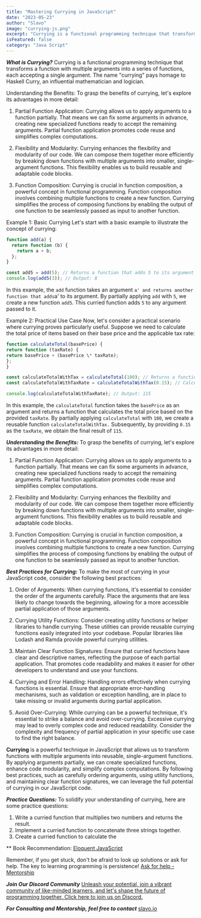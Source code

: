 ```yaml
---
title: "Mastering Currying in JavaScript"
date: "2023-05-23"
author: "Slavo"
image: "currying-js.png"
excerpt: "Currying is a functional programming technique that transforms a function with multiple arguments into a series of functions, each accepting a single argument..."
isFeatured: false
category: "Java Script"
---
```


**_What is Currying?_**
Currying is a functional programming technique that transforms a function with multiple arguments into a series of functions, each accepting a single argument. The name "currying" pays homage to Haskell Curry, an influential mathematician and logician.

Understanding the Benefits:
To grasp the benefits of currying, let's explore its advantages in more detail:

1. Partial Function Application: Currying allows us to apply arguments to a function partially. That means we can fix some arguments in advance, creating new specialized functions ready to accept the remaining arguments. Partial function application promotes code reuse and simplifies complex computations.

2. Flexibility and Modularity: Currying enhances the flexibility and modularity of our code. We can compose them together more efficiently by breaking down functions with multiple arguments into smaller, single-argument functions. This flexibility enables us to build reusable and adaptable code blocks.

3. Function Composition: Currying is crucial in function composition, a powerful concept in functional programming. Function composition involves combining multiple functions to create a new function. Currying simplifies the process of composing functions by enabling the output of one function to be seamlessly passed as input to another function.

Example 1: Basic Currying
Let's start with a basic example to illustrate the concept of currying:

```javascript
function add(a) {
  return function (b) {
    return a + b;
  };
}

const add5 = add(5); // Returns a function that adds 5 to its argument
console.log(add5(3)); // Output: 8
```

In this example, the `add` function takes an argument `a' and returns another function that adds`a' to its argument. By partially applying `add` with `5`, we create a new function `add5`. This curried function adds `5` to any argument passed to it.

Example 2: Practical Use Case
Now, let's consider a practical scenario where currying proves particularly useful. Suppose we need to calculate the total price of items based on their base price and the applicable tax rate:

```javascript
function calculateTotal(basePrice) {
return function (taxRate) {
return basePrice + (basePrice \* taxRate);
};
}

const calculateTotalWithTax = calculateTotal(100); // Returns a function to calculate the total with a base price of 100
const calculateTotalWithTaxRate = calculateTotalWithTax(0.15); // Calculates total with a tax rate of 0.15

console.log(calculateTotalWithTaxRate); // Output: 115

```

In this example, the `calculateTotal` function takes the `basePrice` as an argument and returns a function that calculates the total price based on the provided `taxRate`. By partially applying `calculateTotal` with `100`, we create a reusable function `calculateTotalWithTax.` Subsequently, by providing `0.15` as the `taxRate`, we obtain the final result of `115`.

**_Understanding the Benefits:_**
To grasp the benefits of currying, let's explore its advantages in more detail:

1. Partial Function Application: Currying allows us to apply arguments to a function partially. That means we can fix some arguments in advance, creating new specialized functions ready to accept the remaining arguments. Partial function application promotes code reuse and simplifies complex computations.

2. Flexibility and Modularity: Currying enhances the flexibility and modularity of our code. We can compose them together more efficiently by breaking down functions with multiple arguments into smaller, single-argument functions. This flexibility enables us to build reusable and adaptable code blocks.

3. Function Composition: Currying is crucial in function composition, a powerful concept in functional programming. Function composition involves combining multiple functions to create a new function. Currying simplifies the process of composing functions by enabling the output of one function to be seamlessly passed as input to another function.

**_Best Practices for Currying:_**
To make the most of currying in your JavaScript code, consider the following best practices:

1. Order of Arguments: When currying functions, it's essential to consider the order of the arguments carefully. Place the arguments that are less likely to change towards the beginning, allowing for a more accessible partial application of those arguments.

2. Currying Utility Functions: Consider creating utility functions or helper libraries to handle currying. These utilities can provide reusable currying functions easily integrated into your codebase. Popular libraries like Lodash and Ramda provide powerful currying utilities.

3. Maintain Clear Function Signatures: Ensure that curried functions have clear and descriptive names, reflecting the purpose of each partial application. That promotes code readability and makes it easier for other developers to understand and use your functions.

4. Currying and Error Handling: Handling errors effectively when currying functions is essential. Ensure that appropriate error-handling mechanisms, such as validation or exception handling, are in place to take missing or invalid arguments during partial application.

5. Avoid Over-Currying: While currying can be a powerful technique, it's essential to strike a balance and avoid over-currying. Excessive currying may lead to overly complex code and reduced readability. Consider the complexity and frequency of partial application in your specific use case to find the right balance.

**Currying** is a powerful technique in JavaScript that allows us to transform functions with multiple arguments into reusable, single-argument functions. By applying arguments partially, we can create specialized functions, enhance code modularity, and simplify complex computations. By following best practices, such as carefully ordering arguments, using utility functions, and maintaining clear function signatures, we can leverage the full potential of currying in our JavaScript code.

**_Practice Questions:_**
To solidify your understanding of currying, here are some practice questions:

1. Write a curried function that multiplies two numbers and returns the result.
2. Implement a curried function to concatenate three strings together.
3. Create a curried function to calculate the

\*\* Book Recommendation: [Eloquent JavaScript](https://amzn.to/44UeeZ6)

Remember, if you get stuck, don't be afraid to look up solutions or ask for help. The key to learning programming is persistence! [Ask for help - Mentorship](/contact)

**_Join Our Discord Community_** [Unleash your potential, join a vibrant community of like-minded learners, and let's shape the future of programming together. Click here to join us on Discord.](https://discord.gg/aN9Pgzz2)

**_For Consulting and Mentorship, feel free to contact_** [slavo.io](/contact)

